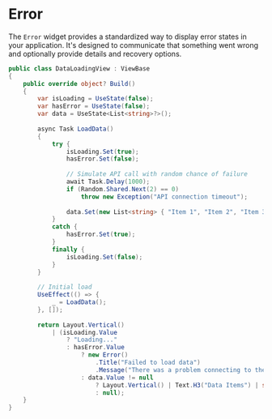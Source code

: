 # Error

<Ingress Text="Display error states consistently with standardized messaging, optional details, and recovery options for better user experience." />

The `Error` widget provides a standardized way to display error states in your application. It's designed to communicate that something went wrong and optionally provide details and recovery options.

```csharp demo-tabs ivy-bg
public class DataLoadingView : ViewBase
{
    public override object? Build()
    {
        var isLoading = UseState(false);
        var hasError = UseState(false);
        var data = UseState<List<string>?>();
        
        async Task LoadData()
        {
            try {
                isLoading.Set(true);
                hasError.Set(false);
                
                // Simulate API call with random chance of failure
                await Task.Delay(1000);
                if (Random.Shared.Next(2) == 0)
                    throw new Exception("API connection timeout");
                    
                data.Set(new List<string> { "Item 1", "Item 2", "Item 3" });
            }
            catch {
                hasError.Set(true);
            }
            finally {
                isLoading.Set(false);
            }
        }
        
        // Initial load
        UseEffect(() => {
            _ = LoadData();
        }, []);
        
        return Layout.Vertical()
            | (isLoading.Value 
                ? "Loading..." 
                : hasError.Value 
                    ? new Error()
                        .Title("Failed to load data")
                        .Message("There was a problem connecting to the server")
                    : data.Value != null 
                        ? Layout.Vertical() | Text.H3("Data Items") | string.Join(", ", data.Value)
                        : null);
    }
}
```

<WidgetDocs Type="Ivy.Error" ExtensionTypes="Ivy.ErrorExtensions" SourceUrl="https://github.com/Ivy-Interactive/Ivy-Framework/blob/main/Ivy/Widgets/Primitives/Error.cs"/>
